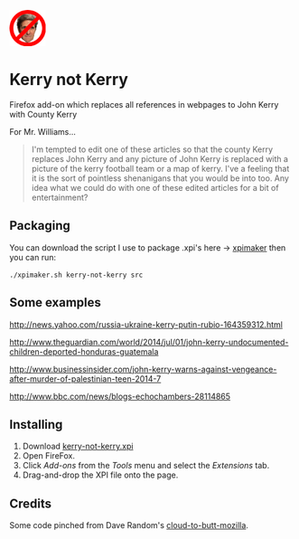 ![Kerry not Kerry Image](https://github.com/vool/kerry-not-kerry/blob/master/src/chrome/content/icons/kerry-not-kerry64.png?raw=true)

# Kerry not Kerry


Firefox add-on which replaces all references in webpages to John Kerry with County Kerry


For Mr. Williams...

> I'm tempted to edit one of these articles so that the county Kerry replaces John Kerry and any picture of John Kerry is replaced with a picture of the kerry football team or a map of kerry. I've a feeling that it is the sort of pointless shenanigans that you would be into too. Any idea what we could do with one of these edited articles for a bit of entertainment?


## Packaging

You can download the script I use to package .xpi's here -> [xpimaker](https://gist.github.com/vool/cd48c7bf96af141638bd#file-xpimaker-sh)
then you can run:

    ./xpimaker.sh kerry-not-kerry src


## Some examples

http://news.yahoo.com/russia-ukraine-kerry-putin-rubio-164359312.html

http://www.theguardian.com/world/2014/jul/01/john-kerry-undocumented-children-deported-honduras-guatemala

http://www.businessinsider.com/john-kerry-warns-against-vengeance-after-murder-of-palestinian-teen-2014-7

http://www.bbc.com/news/blogs-echochambers-28114865

## Installing

1. Download [kerry-not-kerry.xpi](https://github.com/vool/kerry-not-kerry/blob/master/kerry-not-kerry.xpi?raw=true)
2. Open FireFox.
3. Click *Add-ons* from the *Tools* menu and select the *Extensions* tab.
4. Drag-and-drop the XPI file onto the page.

## Credits

Some code pinched from Dave Random's [cloud-to-butt-mozilla](https://github.com/DaveRandom/cloud-to-butt-mozilla).


